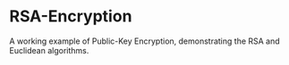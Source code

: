 # RSA-Encryption
A working example of Public-Key Encryption, demonstrating the RSA and Euclidean algorithms.
